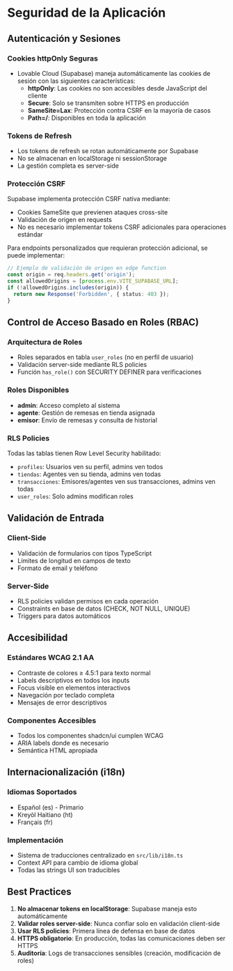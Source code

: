 # Seguridad de la Aplicación

## Autenticación y Sesiones

### Cookies httpOnly Seguras
- Lovable Cloud (Supabase) maneja automáticamente las cookies de sesión con las siguientes características:
  - **httpOnly**: Las cookies no son accesibles desde JavaScript del cliente
  - **Secure**: Solo se transmiten sobre HTTPS en producción
  - **SameSite=Lax**: Protección contra CSRF en la mayoría de casos
  - **Path=/**: Disponibles en toda la aplicación

### Tokens de Refresh
- Los tokens de refresh se rotan automáticamente por Supabase
- No se almacenan en localStorage ni sessionStorage
- La gestión completa es server-side

### Protección CSRF
Supabase implementa protección CSRF nativa mediante:
- Cookies SameSite que previenen ataques cross-site
- Validación de origen en requests
- No es necesario implementar tokens CSRF adicionales para operaciones estándar

Para endpoints personalizados que requieran protección adicional, se puede implementar:
```typescript
// Ejemplo de validación de origen en edge function
const origin = req.headers.get('origin');
const allowedOrigins = [process.env.VITE_SUPABASE_URL];
if (!allowedOrigins.includes(origin)) {
  return new Response('Forbidden', { status: 403 });
}
```

## Control de Acceso Basado en Roles (RBAC)

### Arquitectura de Roles
- Roles separados en tabla `user_roles` (no en perfil de usuario)
- Validación server-side mediante RLS policies
- Función `has_role()` con SECURITY DEFINER para verificaciones

### Roles Disponibles
- **admin**: Acceso completo al sistema
- **agente**: Gestión de remesas en tienda asignada
- **emisor**: Envío de remesas y consulta de historial

### RLS Policies
Todas las tablas tienen Row Level Security habilitado:
- `profiles`: Usuarios ven su perfil, admins ven todos
- `tiendas`: Agentes ven su tienda, admins ven todas
- `transacciones`: Emisores/agentes ven sus transacciones, admins ven todas
- `user_roles`: Solo admins modifican roles

## Validación de Entrada

### Client-Side
- Validación de formularios con tipos TypeScript
- Límites de longitud en campos de texto
- Formato de email y teléfono

### Server-Side
- RLS policies validan permisos en cada operación
- Constraints en base de datos (CHECK, NOT NULL, UNIQUE)
- Triggers para datos automáticos

## Accesibilidad

### Estándares WCAG 2.1 AA
- Contraste de colores ≥ 4.5:1 para texto normal
- Labels descriptivos en todos los inputs
- Focus visible en elementos interactivos
- Navegación por teclado completa
- Mensajes de error descriptivos

### Componentes Accesibles
- Todos los componentes shadcn/ui cumplen WCAG
- ARIA labels donde es necesario
- Semántica HTML apropiada

## Internacionalización (i18n)

### Idiomas Soportados
- Español (es) - Primario
- Kreyòl Haitiano (ht)
- Français (fr)

### Implementación
- Sistema de traducciones centralizado en `src/lib/i18n.ts`
- Context API para cambio de idioma global
- Todas las strings UI son traducibles

## Best Practices

1. **No almacenar tokens en localStorage**: Supabase maneja esto automáticamente
2. **Validar roles server-side**: Nunca confiar solo en validación client-side
3. **Usar RLS policies**: Primera línea de defensa en base de datos
4. **HTTPS obligatorio**: En producción, todas las comunicaciones deben ser HTTPS
5. **Auditoría**: Logs de transacciones sensibles (creación, modificación de roles)
